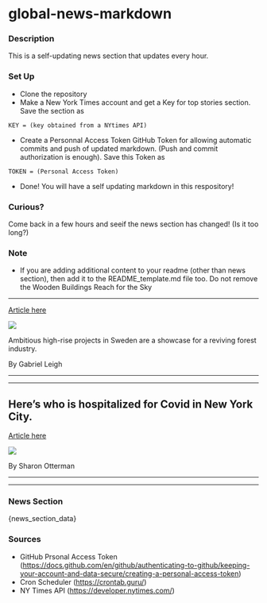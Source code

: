 # global-news-markdown

### Description 
This is a self-updating news section that updates every hour.

### Set Up 
* Clone the repository
* Make a New York Times account and get a Key for top stories section. Save the section as 
 ```
 KEY = (key obtained from a NYtimes API)
 ```
*  Create a Personnal Access Token GitHub Token for allowing automatic commits and push of updated markdown. (Push and commit authorization is enough). Save this Token as 
```
TOKEN = (Personal Access Token)
```
* Done! You will have a self updating markdown in this respository!

### Curious?
Come back in a few hours and seeif the news section has changed! (Is it too long?)

### Note
* If you are adding additional content to your readme (other than news section), then add it to the README_template.md file too. Do not remove the Wooden Buildings Reach for the Sky
----------------------------------

[Article here](https://www.nytimes.com/2021/07/30/todaysinyt/wooden-buildings-reach-for-the-sky-in-vaxjo-sweden.html)

[![](https://static01.nyt.com/images/2021/07/31/world/31real-timber-add2-inyt/31real-timber-add2-superJumbo.jpg)](https://www.nytimes.com/2021/07/30/todaysinyt/wooden-buildings-reach-for-the-sky-in-vaxjo-sweden.html)

Ambitious high-rise projects in Sweden are a showcase for a reviving forest industry.

By Gabriel Leigh

* * *

* * *

Here’s who is hospitalized for Covid in New York City.
------------------------------------------------------

[Article here](https://www.nytimes.com/2021/07/30/world/heres-who-is-hospitalized-for-covid-in-new-york-city.html)

[![](https://static01.nyt.com/images/2021/07/30/lens/30virus-briefing-nyhospitalizations1/merlin_190813632_610c8f56-57db-48e4-8721-1e9cd312be10-superJumbo.jpg)](https://www.nytimes.com/2021/07/30/world/heres-who-is-hospitalized-for-covid-in-new-york-city.html)

By Sharon Otterman

* * *

* * *

### News Section 
{news_section_data}


### Sources 
* GitHub Prsonal Access Token (https://docs.github.com/en/github/authenticating-to-github/keeping-your-account-and-data-secure/creating-a-personal-access-token)
* Cron Scheduler (https://crontab.guru/)
* NY Times API (https://developer.nytimes.com/)
